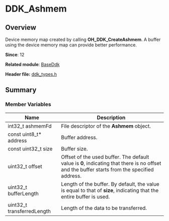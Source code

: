 # DDK_Ashmem

## Overview

Device memory map created by calling **OH_DDK_CreateAshmem**. A buffer using the device memory map can provide better performance.

**Since**: 12

**Related module**: [BaseDdk](capi-baseddk.md)

**Header file:** [ddk_types.h](capi-ddk-types-h.md)

## Summary

### Member Variables

| Name| Description|
| -- | -- |
| int32_t ashmemFd | File descriptor of the **Ashmem** object.|
| const uint8_t* address | Buffer address.|
| const uint32_t size | Buffer size.|
| uint32_t offset | Offset of the used buffer. The default value is **0**, indicating that there is no offset and the buffer starts from the specified address.|
| uint32_t bufferLength | Length of the buffer. By default, the value is equal to that of **size**, indicating that the entire buffer is used.|
| uint32_t transferredLength | Length of the data to be transferred.|
